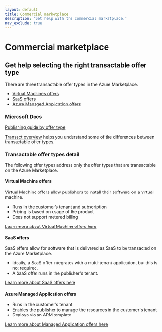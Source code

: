 ```yaml
---
layout: default
title: Commercial marketplace
description: "Get help with the commercial marketplace."
nav_exclude: true
---
```


# Commercial marketplace

## Get help selecting the right transactable offer type

There are three transactable offer types in the Azure Marketplace.

<!-- no toc -->
- [Virtual Machines offers ](#virtual-machine-offers)
- [SaaS offers](#saas-offers)
- [Azure Managed Application offers](#azure-managed-application-offers)

### Microsoft Docs

[Publishing guide by offer type](https://docs.microsoft.com/azure/marketplace/publisher-guide-by-offer-type)

[Transact overview](https://docs.microsoft.com/en-us/azure/marketplace/marketplace-commercial-transaction-capabilities-and-considerations#transact-overview) helps you understand some of the differences between transactable offer types.

### Transactable offer types detail

The following offer types address only the offer types that are transactable on the Azure Marketplace.

#### Virtual Machine offers 

Virtual Machine offers allow publishers to install their software on a virtual machine.  

- Runs in the customer’s tenant and subscription
- Pricing is based on usage of the product 
- Does not support metered billing

[Learn more about Virtual Machine offers here](create-or-maintain-a-virtual-machine-offer)

#### SaaS offers 

SaaS offers allow for software that is delivered as SaaS to be transacted on the Azure Marketplace. 

- Ideally, a SaaS offer integrates with a multi-tenant application, but this is not required.
- A SaaS offer runs in the publisher's tenant.

[Learn more about SaaS offers here](create-or-maintain-saas-offer)

#### Azure Managed Application offers

- Runs in the customer's tenant
- Enables the publisher to manage the resources in the customer's tenant
- Deploys via an ARM template

[Learn more about Managed Application offers here](create-or-maintain-azure-managed-application-offer)